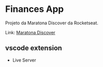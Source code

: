 # Finances App

Projeto da Maratona Discover da Rocketseat.

Link: [Maratona Discover](https://maratonadiscover.rocketseat.com.br/maratona)

## vscode extension

* Live Server

